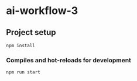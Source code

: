 # ai-workflow-3

## Project setup
```
npm install
```

### Compiles and hot-reloads for development
```
npm run start
```